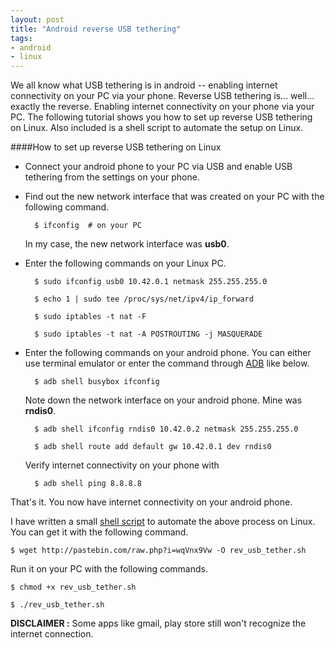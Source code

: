```yaml
---
layout: post
title: "Android reverse USB tethering"
tags:
- android
- linux
---
```


We all know what USB tethering is in android -- enabling internet connectivity on your PC via your phone. Reverse USB tethering is... well... exactly the reverse. Enabling internet connectivity on your phone via your PC. The following tutorial shows you how to set up reverse USB tethering on Linux. Also included is a shell script to automate the setup on Linux.

####How to set up reverse USB tethering on Linux

* Connect your android phone to your PC via USB and enable USB tethering from the settings on your phone.
* Find out the new network interface that was created on your PC with the following command.

        $ ifconfig  # on your PC

  In my case, the new network interface was __usb0__.

* Enter the following commands on your Linux PC.

        $ sudo ifconfig usb0 10.42.0.1 netmask 255.255.255.0

        $ echo 1 | sudo tee /proc/sys/net/ipv4/ip_forward

        $ sudo iptables -t nat -F

        $ sudo iptables -t nat -A POSTROUTING -j MASQUERADE

* Enter the following commands on your android phone. You can either use terminal emulator or enter the command through [ADB](http://localhost:4000/2012/06/18/adb/) like below.

        $ adb shell busybox ifconfig

  Note down the network interface on your android phone. Mine was __rndis0__.

        $ adb shell ifconfig rndis0 10.42.0.2 netmask 255.255.255.0

        $ adb shell route add default gw 10.42.0.1 dev rndis0

  Verify internet connectivity on your phone with

        $ adb shell ping 8.8.8.8


That's it. You now have internet connectivity on your android phone.

I have written a small [shell script](http://pastebin.com/raw.php?i=wqVnx9Vw) to automate the above process on Linux. You can get it with the following command.

    $ wget http://pastebin.com/raw.php?i=wqVnx9Vw -O rev_usb_tether.sh

Run it on your PC with the following commands.

    $ chmod +x rev_usb_tether.sh

    $ ./rev_usb_tether.sh


__DISCLAIMER :__ Some apps like gmail, play store still won't recognize the internet connection.
